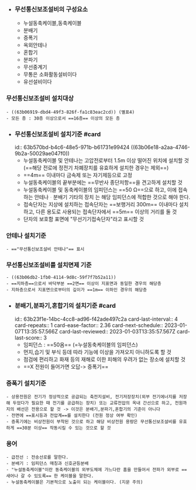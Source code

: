- ### 무선통신보조설비의 구성요소
	- 누설동축케이블,동축케이블
	- 분배기
	- 증폭기
	- 옥외안테나
	- 혼합기
	- 분파기
	- 무선중계기
	- 무통은 소화활동설비이다
	- 유선설비이다
### 무선통신보조설비 설치대상
	- ((63b06919-dbd4-49f3-826f-fa1c83eac2cd)) (별표4)
	- 모든 층 : 30층 이상으로서 ==16층== 이상의 모든 층
- ### 무선통신보조설비 설치기준 #card
  id:: 63b570bd-b4c6-48e5-971b-b61731e99424
  ((63b06e18-a2aa-4746-9b2a-50029ae047f0))
	- 누설동축케이블 및 안테나는 고압전로부터 1.5m 이상 떨어진 위치에 설치할 것 (==해당 전로에 정전기 차폐장치를 유효하게 설치한 경우는 제외==)
	- ==4m== 이내마다 금속제 또는 자기제등으로 고정
	- 누설동축케이블의 끝부분에는 ==무반사 종단저항==을 견고하게 설치할 것
	- 누설동축케이블 및 동축케이블의 임피던스는 ==50 Ω==으로 하고, 이에 접속하는 안테나ᆞ분배기 기타의 장치
	  는 해당 임피던스에 적합한 것으로 해야 한다.
	- 접속단자는 지상에 설치하는 접속단자는 ==보행거리 300m== 이내마다 설치하고, 다른 용도로 사용되는 접속단자에서 ==5m== 이상의 거리를 둘 것
	- 단자의 보호함 표면에 "무선기기접속단자"라고 표시할 것
### 안테나 설치기준
	- =="무선통신보조설비 안테나"== 표시
### 무선통신보조설비를 설치면제 기준
	- ((63b06db2-1fb0-4114-9d8c-59f7f7b52a11))
	- ==지하층==으로서 바닥부분 ==2면== 이상이 지표면과 동일한 경우의 해당층
	- 지하층으로서 지표면으로부터의 깊이가 ==1m== 이하인 경우의 해당층
- ### 분배기,분파기,혼합기의 설치기준 #card
  id:: 63b23f1e-14bc-4cc8-ad96-f42ade497c2a
  card-last-interval:: 4
  card-repeats:: 1
  card-ease-factor:: 2.36
  card-next-schedule:: 2023-01-07T13:35:57.566Z
  card-last-reviewed:: 2023-01-03T13:35:57.567Z
  card-last-score:: 3
	- 임피던스 : ==50옴==  (=누설동축케이블의 임피던스)
	- 먼지,습기 및 부식 등데 따라 기능에 이상을 가져오지 아니하도록 할 것
	- 점검에 편리하고 화재 등의 재해로 이한 피해의 우려가 없는 장소에 설치할 것
	- ==X 전원이 들어가면 오답-> 증폭기==
### 증폭기 설치기준
	- 상용전원은 전기가 정상적으로 공급되는 축전지설비, 전기저장장치(외부 전기에너지를 저장해 두었다가 필요한 때 전기를 공급하는 장치) 또는 교류전압의 옥내 간선으로 하고, 전원까지의 배선은 전용으로 할 것 -> 이것은 분배기,분파기,혼합기의 기준이 아니다
	- 전면에 ==표시등과 전압계==를 설치한다 (전원 정상 여부 확인)
	- 증폭기에는 비상전원이 부착된 것으로 하고 해당 비상전원 용량은 무선통신보조설비를 유효하게 ==30분 이상== 작동시킬 수 있는 것으로 할 것
### 용어
	- 급전선 : 전송선로를 말한다.
	- 분배기 : 임피던스 매칭과 신호균등분배
	- "누설동축케이블"이란 동축케이블의 외부도체에 가느다란 홈을 만들어서 전파가 외부로 ==새어나 갈 수 있도록== 한 케이블을 말한다.
	- 누설동축케이블은 기본적으로 노출이 되는 케이블이다. (지문 주의)